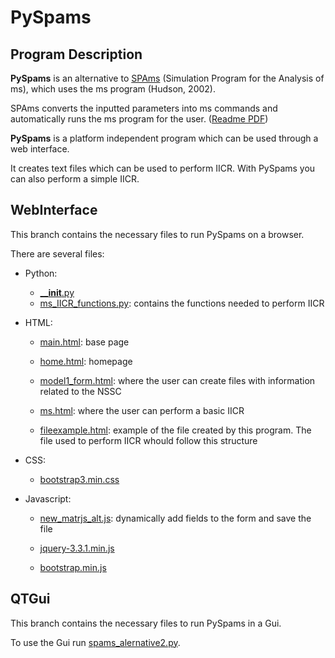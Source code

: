 # PySpams

## Program Description

**PySpams** is an alternative to [SPAms](https://www.researchgate.net/publication/242607293_Simulation_Program_for_the_Analysis_of_ms) (Simulation Program for the Analysis of ms), which uses the ms program (Hudson, 2002).

SPAms converts the inputted parameters into ms commands and automatically runs the ms
program for the user. ([Readme PDF](http://compbio.igc.gulbenkian.pt/pcg/software/Readme.pdf))

**PySpams** is a platform independent program which can be used through a web interface.

It creates text files which can be used to perform IICR.
With PySpams you can also perform a simple IICR.


## WebInterface

This branch contains the necessary files to run PySpams on a browser.

There are several files:
* Python:
  * [______init____.py ](https://github.com/CarolinaPB/PySpams/blob/WebInterface/__init__.py)
  * [ms_IICR_functions.py](https://github.com/CarolinaPB/PySpams/blob/WebInterface/ms_IICR_functions.py): contains the functions needed to perform IICR


* HTML:

  * [main.html](https://github.com/CarolinaPB/PySpams/blob/WebInterface/templates/main.html): base page

  * [home.html](https://github.com/CarolinaPB/PySpams/blob/WebInterface/templates/home.html): homepage

  * [model1_form.html](https://github.com/CarolinaPB/PySpams/blob/WebInterface/templates/model1_form.html): where the user can create files with information related to the NSSC

  * [ms.html](https://github.com/CarolinaPB/PySpams/blob/WebInterface/templates/ms.html): where the user can perform a basic IICR
  * [fileexample.html](https://github.com/CarolinaPB/PySpams/blob/WebInterface/templates/fileexample.html): example of the file created by this program. The file used to perform IICR whould follow this structure


* CSS:

  * [bootstrap3.min.css](https://github.com/CarolinaPB/PySpams/blob/WebInterface/static/css/bootstrap3.min.css)


* Javascript:

  * [new_matrjs_alt.js](https://github.com/CarolinaPB/PySpams/blob/WebInterface/static/js/new_matrjs_alt.js): dynamically add fields to the form and save the file

  * [jquery-3.3.1.min.js](https://github.com/CarolinaPB/PySpams/blob/WebInterface/static/js/jquery-3.3.1.min.js)
  * [bootstrap.min.js](https://github.com/CarolinaPB/PySpams/blob/WebInterface/static/js/bootstrap.min.js)




## QTGui

This branch contains the necessary files to run PySpams in a Gui.

To use the Gui run [spams_alernative2.py](https://github.com/CarolinaPB/PySpams/blob/QtGui/spams_alternative2.py).
